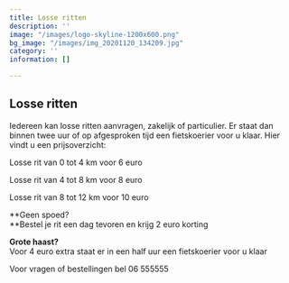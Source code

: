 ```yaml
---
title: Losse ritten
description: ''
image: "/images/logo-skyline-1200x600.png"
bg_image: "/images/img_20201120_134209.jpg"
category: ''
information: []

---
```

## Losse ritten

Iedereen kan losse ritten aanvragen, zakelijk of particulier. Er staat dan binnen twee uur of op afgesproken tijd een fietskoerier voor u klaar. Hier vindt u een prijsoverzicht:

Losse rit van 0 tot 4 km  voor 6 euro

Losse rit van 4 tot 8 km voor 8 euro

Losse rit van 8 tot 12 km voor 10 euro

**Geen spoed?   
**Bestel je rit een dag tevoren en krijg 2 euro korting

**Grote haast?**   
Voor 4 euro extra staat er in een half uur een fietskoerier voor u klaar

Voor vragen of bestellingen bel 06 555555